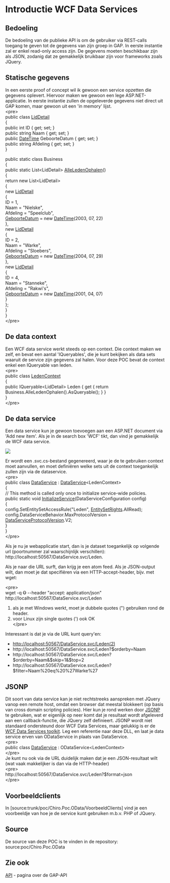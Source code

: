 Introductie WCF Data Services
=============================

Bedoeling
---------

De bedoeling van de publieke API is om de gebruiker via REST-calls
toegang te geven tot de gegevens van zijn groep in GAP. In eerste
instantie zal er enkel read-only access zijn. De gegevens moeten
beschikbaar zijn als JSON, zodanig dat ze gemakkelijk bruikbaar zijn
voor frameworks zoals JQuery.

Statische gegevens
------------------

In een eerste proof of concept wil ik gewoon een service opzetten die
gegevens oplevert. Hiervoor maken we gewoon een lege ASP.NET-applicatie.
In eerste instantie zullen de opgeleverde gegevens niet direct uit GAP
komen, maar gewoon uit een 'in memory' lijst.\
&lt;pre&gt;\
public class [LidDetail](LidDetail.md)\
{\
public int ID { get; set; }\
public string Naam { get; set; }\
public [DateTime](DateTime.md) GeboorteDatum { get; set; }\
public string Afdeling { get; set; }\
}

public static class Business\
{\
public static List&lt;LidDetail&gt; [AlleLedenOphalen](AlleLedenOphalen.md)()\
{\
return new List&lt;LidDetail&gt;\
{\
new [LidDetail](LidDetail.md)\
{\
ID = 1,\
Naam = "Nielske",\
Afdeling = "Speelclub",\
[GeboorteDatum](GeboorteDatum.md) = new [DateTime](DateTime.md)(2003, 07, 22)\
},\
new [LidDetail](LidDetail.md)\
{\
ID = 2,\
Naam = "Warke",\
Afdeling = "Sloebers",\
[GeboorteDatum](GeboorteDatum.md) = new [DateTime](DateTime.md)(2004, 07, 29)\
},\
new [LidDetail](LidDetail.md)\
{\
ID = 4,\
Naam = "Stanneke",\
Afdeling = "Rakwi's",\
[GeboorteDatum](GeboorteDatum.md) = new [DateTime](DateTime.md)(2001, 04, 07)\
}\
};\
}\
}\
&lt;/pre&gt;

De data context
---------------

Een WCF data service werkt steeds op een context. Die context maken we
zelf, en bevat een aantal 'IQueryables', die je kunt bekijken als data
sets waaruit de service zijn gegevens zal halen. Voor deze POC bevat de
context enkel een IQueryable van leden.\
&lt;pre&gt;\
public class [LedenContext](LedenContext.md)\
{\
public IQueryable&lt;LidDetail&gt; Leden { get { return
Business.AlleLedenOphalen().AsQueryable(); } }\
}\
&lt;/pre&gt;

De data service
---------------

Een data service kun je gewoon toevoegen aan een ASP.NET document via
'Add new item'. Als je in de search box 'WCF' tikt, dan vind je
gemakkelijk de WCF data service.

![](24.png)

Er wordt een .svc.cs-bestand gegenereerd, waar je de te gebruiken
context moet aanvullen, en moet definiëren welke sets uit de context
toegankelijk zullen zijn via de dataservice.\
&lt;pre&gt;\
public class [DataService](DataService.md) :
[DataService](DataService.md)&lt;LedenContext&gt;\
{\
// This method is called only once to initialize service-wide policies.\
public static void [InitializeService](InitializeService.md)(DataServiceConfiguration
config)\
{\
config.SetEntitySetAccessRule("Leden",
[EntitySetRights](EntitySetRights.md).AllRead);\
config.DataServiceBehavior.MaxProtocolVersion =
[DataServiceProtocolVersion](DataServiceProtocolVersion.md).V2;\
}\
}\
&lt;/pre&gt;

Als je nu je webapplicatie start, dan is je dataset toegankelijk op
volgende url (poortnummer zal waarschijnlijk verschillen):
http://localhost:50567/DataService.svc/Leden.

Als je naar die URL surft, dan krijg je een atom feed. Als je
JSON-output wilt, dan moet je dat specifiëren via een
HTTP-accept-header, bijv. met wget:

&lt;pre&gt;\
wget -q ~~O~~ --header "accept: application/json"
http://localhost:50567/DataService.svc/Leden

1.  als je met Windows werkt, moet je dubbele quotes (") gebruiken rond
    de header.
2.  voor Linux zijn single quotes (') ook OK\
    &lt;/pre&gt;

Interessant is dat je via de URL kunt query'en:

-   <http://localhost:50567/DataService.svc/Leden(2)>
-   http://localhost:50567/DataService.svc/Leden?\$orderby=Naam
-   http://localhost:50567/DataService.svc/Leden?\$orderby=Naam&amp;\$skip=1&amp;\$top=2
-   http://localhost:50567/DataService.svc/Leden?\$filter=Naam%20eq%20%27Warke%27

JSONP
-----

Dit soort van data service kan je niet rechtstreeks aanspreken met
JQuery vanop een remote host, omdat een browser dat meestal blokkeert
(op basis van cross domain scripting policies). Hier kun je rond werken
door [JSONP](http://en.wikipedia.org/wiki/JSONP) te gebruiken, wat er
eigenlijk op neer komt dat je resultaat wordt afgeleverd aan een
callback-functie, die JQuery zelf definieert. JSONP wordt niet standaard
ondersteund door WCF Data Services, maar gelukkig is er de [WCF Data
Services toolkit](http://wcfdstoolkit.codeplex.com/). Leg een referentie
naar deze DLL, en laat je data service erven van ODataService in plaats
van DataService.\
&lt;pre&gt;\
public class [DataService](DataService.md) : ODataService&lt;LedenContext&gt;\
&lt;/pre&gt;\
Je kunt nu ook via de URL duidelijk maken dat je een JSON-resultaat wilt
(wat vaak makkelijker is dan via de HTTP-header)\
&lt;pre&gt;\
http://localhost:50567/DataService.svc/Leden?\$format=json\
&lt;/pre&gt;

Voorbeeldclients
----------------

In \[source:trunk/poc/Chiro.Poc.OData/VoorbeeldClients\] vind je een
voorbeeldje van hoe je de service kunt gebruiken m.b.v. PHP of JQuery.

Source
------

De source van deze POC is te vinden in de repository:
source:poc/Chiro.Poc.OData

Zie ook
-------

[API](API.md) - pagina over de GAP-API

